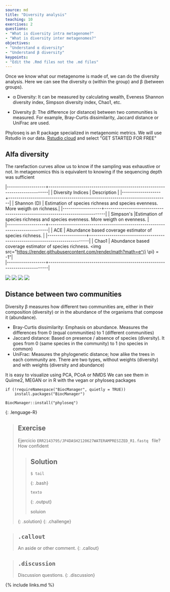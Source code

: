 ```yaml
---
source: md
title: "Diversity analysis"
teaching: 10
exercises: 2
questions:
- "What is diversity intra metagenome?"
- "What is diversity inter metagenomes?"
objectives:
- "Understand α diversity"
- "Understand β diversity"
keypoints:
- "Edit the .Rmd files not the .md files"
---
```


Once we know what our metagenome is made of, we can do the diversity analysis. 
Here we can see the diversity α (within the group) and β (between groups).   

- α Diversity: It can be measured by calculating wealth, 
 Eveness Shannon diversity index, Simpson diversity index, Chao1, etc.  
 
- Diversity β: The difference (or distance) between two communities is measured. 
For example, Bray-Curtis dissimilarity, Jaccard distance or UniFrac are used.  

Phyloseq is an R package specialized in metagenomic metrics. We will use Rstudio in our data. 
[Rstudio cloud](https://rstudio.cloud/) and select "GET STARTED FOR FREE"

## Alfa diversity  

The rarefaction curves allow us to know if the sampling was exhaustive or not. 
In metagenomics this is equivalent to knowing if the sequencing depth was sufficient

|-------------------+------------------------------------------------------------------------------|
| Diversity Indices |                             Description                                      |
|-------------------+------------------------------------------------------------------------------|
|      Shannon (D)  | Estimation of species richness and species evenness. More weigth on richness.|
|-------------------+------------------------------------------------------------------------------|
|    Simpson's      |Estimation of species richness and species evenness. More weigth on evenness. |                                                                             
|-------------------+------------------------------------------------------------------------------|
|      ACE          | Abundance based coverage estimator of species richness.                      |
|-------------------+------------------------------------------------------------------------------|
|     Chao1         | Abundance based coverage estimator of species richness.           <img src="https://render.githubusercontent.com/render/math?math=e^{i \pi} = -1"|         
|-------------------+------------------------------------------------------------------------------|

<img src="https://render.githubusercontent.com/render/math?math=H=-\sum_{i=1}^{S}p_i ln{p_i}">
<img src="https://render.githubusercontent.com/render/math?math=D=\frac{1}{\sum_{i=1}^{S}p_i^2i}">
<img src="https://render.githubusercontent.com/render/math?math=S_{ACE}=S_{abund}+\frac{a}{b}+\frac{c}{d}+\gamma^2">
<img src="https://render.githubusercontent.com/render/math?math=S_{chao1}=S{Os}+\frac{q}{b}">

## Distance between two communities  
Diversity β measures how different two communities are, either in their composition (diversity)
or in the abundance of the organisms that compose it (abundance). 
- Bray-Curtis dissimilarity: Emphasis on abundance. Measures the differences 
from 0 (equal communities) to 1 (different communities)
- Jaccard distance: Based on presence / absence of species (diversity). 
It goes from 0 (same species in the community) to 1 (no species in common)
- UniFrac: Measures the phylogenetic distance; how alike the trees in each community are. 
There are two types, without weights (diversity) and with weights (diversity and abundance)  

It is easy to visualize using PCA, PCoA or NMDS
We can see them in Quiime2, MEGAN or in R with the vegan or phyloseq packages


~~~
if (!requireNamespace("BiocManager", quietly = TRUE))
    install.packages("BiocManager")

BiocManager::install("phyloseq")
~~~
{: .lenguage-R}

> ## Exercise
> 
> Ejercicio `ERR2143795/JP4DASH2120627WATERAMPRESIZED_R1.fastq ` file? How confident
> 
>> ## Solution
>> ~~~
>> $ tail 
>> ~~~
>> {: .bash}
>> 
>> ~~~
>> texto
>> ~~~
>> {: .output}
>> 
>> soluion
>> 
> {: .solution}
{: .challenge}                             
                             


> ## `.callout`
>
> An aside or other comment.
{: .callout}

> ## `.discussion`
>
> Discussion questions.
{: .discussion}

                             
{% include links.md %}


